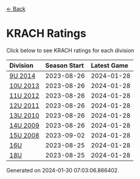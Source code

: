 [<- Back](../readme.md)
# KRACH Ratings
Click below to see KRACH ratings for each division

| Division | Season Start | Latest Game |
| :-- | :-- | :-- |
| [9U 2014](9U-2014-ratings.md) | 2023-08-26 | 2024-01-28 |
| [10U 2013](10U-2013-ratings.md) | 2023-08-26 | 2024-01-28 |
| [11U 2012](11U-2012-ratings.md) | 2023-08-26 | 2024-01-28 |
| [12U 2011](12U-2011-ratings.md) | 2023-08-26 | 2024-01-28 |
| [13U 2010](13U-2010-ratings.md) | 2023-08-26 | 2024-01-28 |
| [14U 2009](14U-2009-ratings.md) | 2023-08-26 | 2024-01-28 |
| [15U 2008](15U-2008-ratings.md) | 2023-09-02 | 2024-01-28 |
| [16U](16U-ratings.md) | 2023-08-25 | 2024-01-28 |
| [18U](18U-ratings.md) | 2023-08-25 | 2024-01-28 |

Generated on 2024-01-30 07:03:06.866402.
